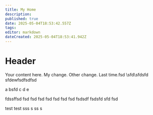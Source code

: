 ```yaml
---
title: My Home
description: 
published: true
date: 2025-05-04T18:53:42.557Z
tags: 
editor: markdown
dateCreated: 2025-05-04T18:53:41.942Z
---
```


# Header
Your content here. My change. Other change.
Last time.fsd
\sfd\sfdsfd
sfdewfsdfsdfsd

a
bsfd
c
d
e

fdssffsd
fsd
fsd
fsd
fsd
fsd
fsd
fsd
fsdsdf
fsdsfd
sfd
fsd

test
test
sss
s
ss
s

